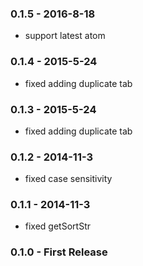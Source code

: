 ### 0.1.5 - 2016-8-18
- support latest atom

### 0.1.4 - 2015-5-24
- fixed adding duplicate tab

### 0.1.3 - 2015-5-24
- fixed adding duplicate tab

### 0.1.2 - 2014-11-3
- fixed case sensitivity

### 0.1.1 - 2014-11-3
- fixed getSortStr

### 0.1.0 - First Release
